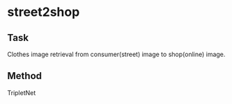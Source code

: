 # street2shop
## Task
Clothes image retrieval from consumer(street) image to shop(online) image.
## Method 
TripletNet

